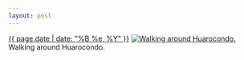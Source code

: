 ```yaml
---
layout: post
---
```


<p>
  <time><a href="/174">{{ page.date | date: "%B %e, %Y" }}</a></time>
  <a href="/174"><img src="{{ site.assets_url }}/174-640.jpg" srcset="{{ site.assets_url }}/174-1280.jpg 1280w, {{ site.assets_url }}/174-960.jpg 960w, {{ site.assets_url }}/174-640.jpg 640w, {{ site.assets_url }}/174-320.jpg 320w" sizes="(min-width: 700px) 50vw, calc(100vw - 2rem)" alt="Walking around Huarocondo." /></a>
  <span>Walking around Huarocondo.</span>
</p>
